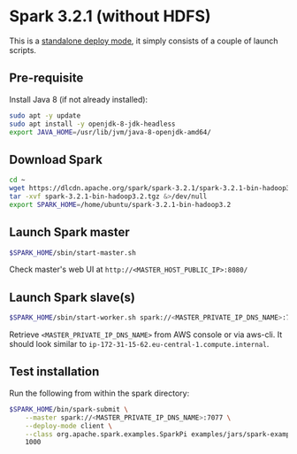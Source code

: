 # Spark 3.2.1 (without HDFS)

This is a [standalone deploy mode](https://spark.apache.org/docs/latest/spark-standalone.html
), it simply consists of a couple of launch scripts.

## Pre-requisite

Install Java 8 (if not already installed):

```bash
sudo apt -y update
sudo apt install -y openjdk-8-jdk-headless
export JAVA_HOME=/usr/lib/jvm/java-8-openjdk-amd64/
```

## Download Spark

```bash
cd ~
wget https://dlcdn.apache.org/spark/spark-3.2.1/spark-3.2.1-bin-hadoop3.2.tgz
tar -xvf spark-3.2.1-bin-hadoop3.2.tgz &>/dev/null
export SPARK_HOME=/home/ubuntu/spark-3.2.1-bin-hadoop3.2
```

## Launch Spark master

```bash
$SPARK_HOME/sbin/start-master.sh
```

Check master's web UI at `http://<MASTER_HOST_PUBLIC_IP>:8080/`

## Launch Spark slave(s)

```bash
$SPARK_HOME/sbin/start-worker.sh spark://<MASTER_PRIVATE_IP_DNS_NAME>:7077
```

Retrieve `<MASTER_PRIVATE_IP_DNS_NAME>` from AWS console or via aws-cli. It should look similar to `ip-172-31-15-62.eu-central-1.compute.internal`.

## Test installation

Run the following from within the spark directory:

```bash
$SPARK_HOME/bin/spark-submit \
    --master spark://<MASTER_PRIVATE_IP_DNS_NAME>:7077 \
    --deploy-mode client \
    --class org.apache.spark.examples.SparkPi examples/jars/spark-examples_2.12-3.2.1.jar \
    1000
```